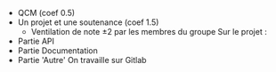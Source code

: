 - QCM (coef 0.5)
- Un projet et une soutenance (coef 1.5)
	- Ventilation de note $\pm2$ par les membres du groupe
Sur le projet :
- Partie API
- Partie Documentation
- Partie 'Autre'
On travaille sur Gitlab